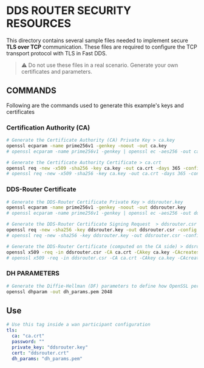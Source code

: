 # DDS ROUTER SECURITY RESOURCES

This directory contains several sample files needed to implement secure **TLS over TCP** communication.
These files are required to configure the TCP transport protocol with TLS in Fast DDS.

> :warning: Do not use these files in a real scenario. Generate your own certificates and parameters.

## COMMANDS

Following are the commands used to generate this example's keys and certificates

### Certification Authority (CA)

```sh
# Generate the Certificate Authority (CA) Private Key > ca.key
openssl ecparam -name prime256v1 -genkey -noout -out ca.key
# openssl ecparam -name prime256v1 -genkey | openssl ec -aes256 -out ca.key -passout pass:cakey # with password

# Generate the Certificate Authority Certificate > ca.crt
openssl req -new -x509 -sha256 -key ca.key -out ca.crt -days 365 -config ca.cnf
# openssl req -new -x509 -sha256 -key ca.key -out ca.crt -days 365 -config ca.cnf -passin pass:cakey # with password
```

### DDS-Router Certificate

```sh
# Generate the DDS-Router Certificate Private Key > ddsrouter.key
openssl ecparam -name prime256v1 -genkey -noout -out ddsrouter.key
# openssl ecparam -name prime256v1 -genkey | openssl ec -aes256 -out ddsrouter.key -passout pass:ddsrouterpass # with password

# Generate the DDS-Router Certificate Signing Request  > ddsrouter.csr
openssl req -new -sha256 -key ddsrouter.key -out ddsrouter.csr -config ddsrouter.cnf
# openssl req -new -sha256 -key ddsrouter.key -out ddsrouter.csr -config ddsrouter.cnf -passin pass:ddsrouterpass # with password

# Generate the DDS-Router Certificate (computed on the CA side) > ddsrouter.crt
openssl x509 -req -in ddsrouter.csr -CA ca.crt -CAkey ca.key -CAcreateserial -out ddsrouter.crt -days 1000 -sha256
# openssl x509 -req -in ddsrouter.csr -CA ca.crt -CAkey ca.key -CAcreateserial -out ddsrouter.crt -days 1000 -sha256 -passin pass:cakey # with password
```

### DH PARAMETERS

```sh
# Generate the Diffie-Hellman (DF) parameters to define how OpenSSL performs the DF key-exchange > dh_params.pem
openssl dhparam -out dh_params.pem 2048
```

## Use

```yaml
# Use this tag inside a wan participant configuration
tls:
  ca: "ca.crt"
  password: ""
  private_key: "ddsrouter.key"
  cert: "ddsrouter.crt"
  dh_params: "dh_params.pem"
```
